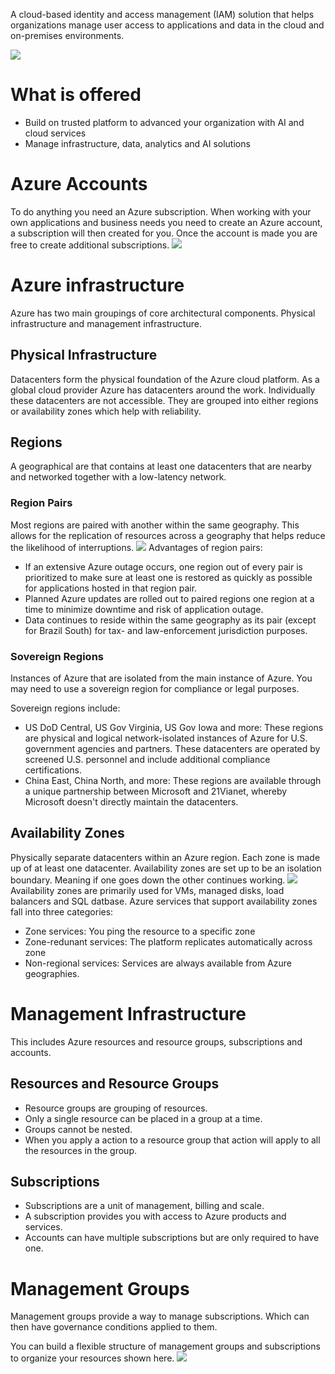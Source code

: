 A cloud-based identity and access management (IAM) solution that helps organizations manage user access to applications and data in the cloud and on-premises environments.

![](/Images/azure_ad.png)

# What is offered
- Build on trusted platform to advanced your organization with AI and cloud services
- Manage infrastructure, data, analytics and AI solutions

# Azure Accounts
To do anything you need an Azure subscription.
When working with your own applications and business needs you need to create an Azure account, a subscription will then created for you. Once the account is made you are free to create additional subscriptions.
![](/Images/azure_accounts.png)

# Azure infrastructure
Azure has two main groupings of core architectural components. Physical infrastructure and management infrastructure.

## Physical Infrastructure
Datacenters form the physical foundation of the Azure cloud platform. As a global cloud provider Azure has datacenters around the work. Individually these datacenters are not accessible. They are grouped into either regions or availability zones which help with reliability.
## Regions
A geographical are that contains at least one datacenters that are nearby and networked together with a low-latency network.
### Region Pairs
Most regions are paired with another within the same geography. This allows for the replication of resources across a geography that helps reduce the likelihood of interruptions.
![](/Images/region_pair.png)
Advantages of region pairs:
- If an extensive Azure outage occurs, one region out of every pair is prioritized to make sure at least one is restored as quickly as possible for applications hosted in that region pair.
- Planned Azure updates are rolled out to paired regions one region at a time to minimize downtime and risk of application outage.
- Data continues to reside within the same geography as its pair (except for Brazil South) for tax- and law-enforcement jurisdiction purposes.
### Sovereign Regions
Instances of Azure that are isolated from the main instance of Azure. You may need to use a sovereign region for compliance or legal purposes.

Sovereign regions include:
- US DoD Central, US Gov Virginia, US Gov Iowa and more: These regions are physical and logical network-isolated instances of Azure for U.S. government agencies and partners. These datacenters are operated by screened U.S. personnel and include additional compliance certifications.
- China East, China North, and more: These regions are available through a unique partnership between Microsoft and 21Vianet, whereby Microsoft doesn't directly maintain the datacenters.

## Availability Zones
Physically separate datacenters within an Azure region.
Each zone is made up of at least one datacenter.
Availability zones are set up to be an isolation boundary. Meaning if one goes down the other continues working.
![](/Images/availability_zones.png)
Availability zones are primarily used for VMs, managed disks, load balancers and SQL datbase.
Azure services that support availability zones fall into three categories:
- Zone services: You ping the resource to a specific zone
- Zone-redunant services: The platform replicates automatically across zone
- Non-regional services: Services are always available from Azure geographies.

# Management Infrastructure
This includes Azure resources and resource groups, subscriptions and accounts.

## Resources and Resource Groups
- Resource groups are grouping of resources.
- Only a single resource can be placed in a group at a time.
- Groups cannot be nested.
- When you apply a action to a resource group that action will apply to all the resources in the group.

## Subscriptions
- Subscriptions are a unit of management, billing and scale.
- A subscription provides you with access to Azure products and services.
- Accounts can have multiple subscriptions but are only required to have one.

# Management Groups
Management groups provide a way to manage subscriptions. Which can then have governance conditions applied to them.

You can build a flexible structure of management groups and subscriptions to organize your resources shown here.
![](/Images/management_groups.png)
